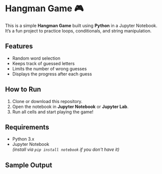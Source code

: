# Hangman Game 🎮

This is a simple **Hangman Game** built using **Python** in a Jupyter Notebook.  
It’s a fun project to practice loops, conditionals, and string manipulation.

## Features
- Random word selection
- Keeps track of guessed letters
- Limits the number of wrong guesses
- Displays the progress after each guess

## How to Run
1. Clone or download this repository.
2. Open the notebook in **Jupyter Notebook** or **Jupyter Lab**.
3. Run all cells and start playing the game!

## Requirements
- Python 3.x
- Jupyter Notebook  
  *(install via `pip install notebook` if you don't have it)*

## Sample Output
